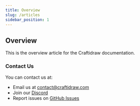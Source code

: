 ```yaml
---
title: Overview
slug: /articles
sidebar_position: 1
---
```


## Overview

This is the overview article for the Craftidraw documentation.

### Contact Us

You can contact us at:

- Email us at [contact@craftidraw.com](mailto:contact@craftidraw.com)
- Join our [Discord](https://discord.gg/craftidraw)
- Report issues on [GitHub Issues](https://github.com/craftidraw/Craftidraw.com/issues)
